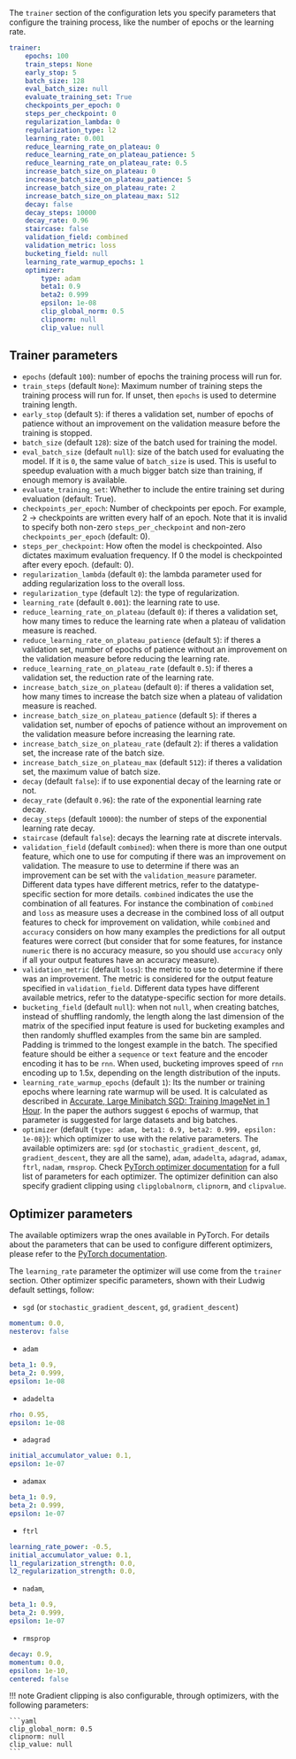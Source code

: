 The `trainer` section of the configuration lets you specify parameters that
configure the training process, like the number of epochs or the learning rate.

```yaml
trainer:
    epochs: 100
    train_steps: None
    early_stop: 5
    batch_size: 128
    eval_batch_size: null
    evaluate_training_set: True
    checkpoints_per_epoch: 0
    steps_per_checkpoint: 0
    regularization_lambda: 0
    regularization_type: l2
    learning_rate: 0.001
    reduce_learning_rate_on_plateau: 0
    reduce_learning_rate_on_plateau_patience: 5
    reduce_learning_rate_on_plateau_rate: 0.5
    increase_batch_size_on_plateau: 0
    increase_batch_size_on_plateau_patience: 5
    increase_batch_size_on_plateau_rate: 2
    increase_batch_size_on_plateau_max: 512
    decay: false
    decay_steps: 10000
    decay_rate: 0.96
    staircase: false
    validation_field: combined
    validation_metric: loss
    bucketing_field: null
    learning_rate_warmup_epochs: 1
    optimizer:
        type: adam
        beta1: 0.9
        beta2: 0.999
        epsilon: 1e-08
        clip_global_norm: 0.5
        clipnorm: null
        clip_value: null
```

## Trainer parameters

- `epochs` (default `100`): number of epochs the training process will run for.
- `train_steps` (default `None`): Maximum number of training steps the training process will run for. If unset, then `epochs` is used to determine training length.
- `early_stop` (default `5`): if theres a validation set, number of epochs of patience without an improvement on the validation measure before the training is stopped.
- `batch_size` (default `128`): size of the batch used for training the model.
- `eval_batch_size` (default `null`): size of the batch used for evaluating the model. If it is `0`, the same value of `batch_size` is used. This is useful to speedup evaluation with a much bigger batch size than training, if enough memory is available.
- `evaluate_training_set`: Whether to include the entire training set during evaluation (default: True).
- `checkpoints_per_epoch`: Number of checkpoints per epoch. For example, 2 -> checkpoints are written every half of an epoch. Note that it is invalid to specify both non-zero `steps_per_checkpoint` and non-zero `checkpoints_per_epoch` (default: 0).
- `steps_per_checkpoint`: How often the model is checkpointed. Also dictates maximum evaluation frequency. If 0 the model is checkpointed after every epoch. (default: 0).
- `regularization_lambda` (default `0`): the lambda parameter used for adding regularization loss to the overall loss.
- `regularization_type` (default `l2`): the type of regularization.
- `learning_rate` (default `0.001`): the learning rate to use.
- `reduce_learning_rate_on_plateau` (default `0`): if theres a validation set, how many times to reduce the learning rate when a plateau of validation measure is reached.
- `reduce_learning_rate_on_plateau_patience` (default `5`): if theres a validation set, number of epochs of patience without an improvement on the validation measure before reducing the learning rate.
- `reduce_learning_rate_on_plateau_rate` (default `0.5`): if theres a validation set, the reduction rate of the learning rate.
- `increase_batch_size_on_plateau` (default `0`): if theres a validation set, how many times to increase the batch size when a plateau of validation measure is reached.
- `increase_batch_size_on_plateau_patience` (default `5`): if theres a validation set, number of epochs of patience without an improvement on the validation measure before increasing the learning rate.
- `increase_batch_size_on_plateau_rate` (default `2`): if theres a validation set, the increase rate of the batch size.
- `increase_batch_size_on_plateau_max` (default `512`): if theres a validation set, the maximum value of batch size.
- `decay` (default `false`): if to use exponential decay of the learning rate or not.
- `decay_rate` (default `0.96`): the rate of the exponential learning rate decay.
- `decay_steps` (default `10000`): the number of steps of the exponential learning rate decay.
- `staircase` (default `false`): decays the learning rate at discrete intervals.
- `validation_field` (default `combined`): when there is more than one output feature, which one to use for computing if there was an improvement on validation. The measure to use to determine if there was an improvement can be set with the `validation_measure` parameter. Different data types have different metrics, refer to the datatype-specific section for more details. `combined` indicates the use the combination of all features. For instance the combination of `combined` and `loss` as measure uses a decrease in the combined loss of all output features to check for improvement on validation, while `combined` and `accuracy` considers on how many examples the predictions for all output features were correct (but consider that for some features, for instance `numeric` there is no accuracy measure, so you should use `accuracy` only if all your output features have an accuracy measure).
- `validation_metric` (default `loss`): the metric to use to determine if there was an improvement. The metric is considered for the output feature specified in `validation_field`. Different data types have different available metrics, refer to the datatype-specific section for more details.
- `bucketing_field` (default `null`): when not `null`, when creating batches, instead of shuffling randomly, the length along the last dimension of the matrix of the specified input feature is used for bucketing examples and then randomly shuffled examples from the same bin are sampled. Padding is trimmed to the longest example in the batch. The specified feature should be either a `sequence` or `text` feature and the encoder encoding it has to be `rnn`. When used, bucketing improves speed of `rnn` encoding up to 1.5x, depending on the length distribution of the inputs.
- `learning_rate_warmup_epochs` (default `1`): Its the number or training epochs where learning rate warmup will be used. It is calculated as described in [Accurate, Large Minibatch SGD: Training ImageNet in 1 Hour](https://arxiv.org/abs/1706.02677). In the paper the authors suggest `6` epochs of warmup, that parameter is suggested for large datasets and big batches.
- `optimizer` (default `{type: adam, beta1: 0.9, beta2: 0.999, epsilon: 1e-08}`): which optimizer to use with the relative parameters. The available optimizers are: `sgd` (or `stochastic_gradient_descent`, `gd`, `gradient_descent`, they are all the same), `adam`, `adadelta`, `adagrad`, `adamax`, `ftrl`, `nadam`, `rmsprop`. Check [PyTorch optimizer documentation](https://pytorch.org/docs/stable/optim.html) for a full list of parameters for each optimizer. The optimizer definition can also specify gradient clipping using `clipglobalnorm`, `clipnorm`, and `clipvalue`.

## Optimizer parameters

The available optimizers wrap the ones available in PyTorch.
For details about the parameters that can be used to configure different optimizers, please refer to the [PyTorch documentation](https://pytorch.org/docs/stable/optim.html).

The `learning_rate` parameter the optimizer will use come from the `trainer` section.
Other optimizer specific parameters, shown with their Ludwig default settings, follow:

- `sgd` (or `stochastic_gradient_descent`, `gd`, `gradient_descent`)

```yaml
momentum: 0.0,
nesterov: false
```

- `adam`

```yaml
beta_1: 0.9,
beta_2: 0.999,
epsilon: 1e-08
```

- `adadelta`

```yaml
rho: 0.95,
epsilon: 1e-08
```

- `adagrad`

```yaml
initial_accumulator_value: 0.1,
epsilon: 1e-07
```

- `adamax`

```yaml
beta_1: 0.9,
beta_2: 0.999,
epsilon: 1e-07
```

- `ftrl`

```yaml
learning_rate_power: -0.5,
initial_accumulator_value: 0.1,
l1_regularization_strength: 0.0,
l2_regularization_strength: 0.0,
```

- `nadam`,

```yaml
beta_1: 0.9,
beta_2: 0.999,
epsilon: 1e-07
```

- `rmsprop`

```yaml
decay: 0.9,
momentum: 0.0,
epsilon: 1e-10,
centered: false
```

!!! note
    Gradient clipping is also configurable, through optimizers, with the following parameters:

    ```yaml
    clip_global_norm: 0.5
    clipnorm: null
    clip_value: null
    ```
